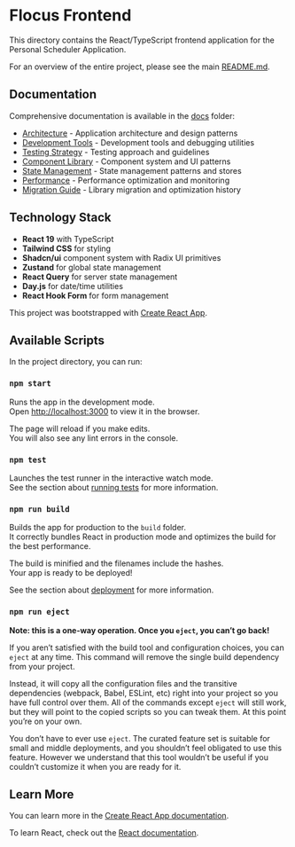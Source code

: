 # Flocus Frontend

This directory contains the React/TypeScript frontend application for the Personal Scheduler Application.

For an overview of the entire project, please see the main [README.md](../README.md).

## Documentation

Comprehensive documentation is available in the [docs](./docs/) folder:

- [Architecture](./docs/architecture.md) - Application architecture and design patterns
- [Development Tools](./docs/development-tools.md) - Development tools and debugging utilities
- [Testing Strategy](./docs/testing.md) - Testing approach and guidelines
- [Component Library](./docs/components.md) - Component system and UI patterns
- [State Management](./docs/state-management.md) - State management patterns and stores
- [Performance](./docs/performance.md) - Performance optimization and monitoring
- [Migration Guide](./docs/migration-guide.md) - Library migration and optimization history

## Technology Stack

- **React 19** with TypeScript
- **Tailwind CSS** for styling
- **Shadcn/ui** component system with Radix UI primitives
- **Zustand** for global state management
- **React Query** for server state management
- **Day.js** for date/time utilities
- **React Hook Form** for form management

This project was bootstrapped with [Create React App](https://github.com/facebook/create-react-app).

## Available Scripts

In the project directory, you can run:

### `npm start`

Runs the app in the development mode.\
Open [http://localhost:3000](http://localhost:3000) to view it in the browser.

The page will reload if you make edits.\
You will also see any lint errors in the console.

### `npm test`

Launches the test runner in the interactive watch mode.\
See the section about [running tests](https://facebook.github.io/create-react-app/docs/running-tests) for more information.

### `npm run build`

Builds the app for production to the `build` folder.\
It correctly bundles React in production mode and optimizes the build for the best performance.

The build is minified and the filenames include the hashes.\
Your app is ready to be deployed!

See the section about [deployment](https://facebook.github.io/create-react-app/docs/deployment) for more information.

### `npm run eject`

**Note: this is a one-way operation. Once you `eject`, you can’t go back!**

If you aren’t satisfied with the build tool and configuration choices, you can `eject` at any time. This command will remove the single build dependency from your project.

Instead, it will copy all the configuration files and the transitive dependencies (webpack, Babel, ESLint, etc) right into your project so you have full control over them. All of the commands except `eject` will still work, but they will point to the copied scripts so you can tweak them. At this point you’re on your own.

You don’t have to ever use `eject`. The curated feature set is suitable for small and middle deployments, and you shouldn’t feel obligated to use this feature. However we understand that this tool wouldn’t be useful if you couldn’t customize it when you are ready for it.

## Learn More

You can learn more in the [Create React App documentation](https://facebook.github.io/create-react-app/docs/getting-started).

To learn React, check out the [React documentation](https://reactjs.org/).
